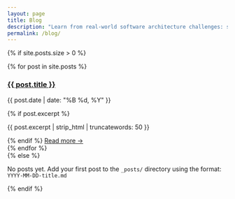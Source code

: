 ```yaml
---
layout: page
title: Blog
description: "Learn from real-world software architecture challenges: system design patterns, AWS optimization, Domain-Driven Design, microservices, and engineering leadership insights."
permalink: /blog/
---
```


{% if site.posts.size > 0 %}
<div class="post-list">
    {% for post in site.posts %}
    <article class="post-preview">
        <h3><a href="{{ post.url | relative_url }}">{{ post.title }}</a></h3>
        <p class="post-meta">
            <time datetime="{{ post.date | date_to_xmlschema }}">{{ post.date | date: "%B %d, %Y" }}</time>
        </p>
        {% if post.excerpt %}
        <p class="post-excerpt">{{ post.excerpt | strip_html | truncatewords: 50 }}</p>
        {% endif %}
        <a href="{{ post.url | relative_url }}" class="read-more">Read more →</a>
    </article>
    {% endfor %}
</div>
{% else %}
<p>No posts yet. Add your first post to the <code>_posts/</code> directory using the format: <code>YYYY-MM-DD-title.md</code></p>
{% endif %}